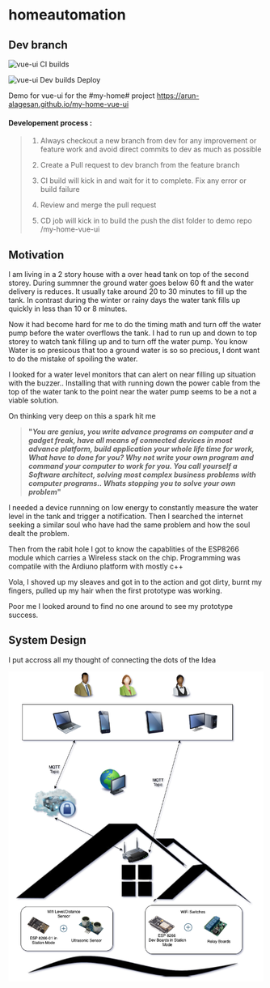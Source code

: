 # homeautomation

## Dev branch
![vue-ui CI builds](https://github.com/arun-alagesan/homeautomation/workflows/CI%20builds/badge.svg?branch=dev&event=push)

![vue-ui Dev builds Deploy](https://github.com/arun-alagesan/homeautomation/workflows/vue-ui%20Dev%20builds%20Deploy/badge.svg?branch=dev&event=push)

Demo for vue-ui for the #my-home# project
https://arun-alagesan.github.io/my-home-vue-ui


#### Developement process :

>1. Always checkout a new branch from dev for any improvement or feature work and avoid direct commits to dev as much as possible
>
>2. Create a Pull request to dev branch from the feature branch
>
>3. CI build will kick in and wait for it to complete. Fix any error or build failure 
>
>4. Review and merge the pull request
>
>5. CD job will kick in to build the push the dist folder to demo repo /my-home-vue-ui


## Motivation 
I am living in a 2 story house with a over head tank on top of the second storey. During summner the ground water goes below 60 ft and the water delivery is reduces. It usually take around 20 to 30 minutes to fill up the tank. In contrast during the winter or rainy days the water tank fills up quickly in less than 10 or 8 minutes.   

Now it had become hard for me to do the timing math and turn off the water pump before the water overflows the tank. I had to run up and down to top storey to watch tank filling up and to turn off the water pump. You know Water is so presicous that too a ground water is so so precious, I dont want to do the mistake of spoiling the water.

I looked for a water level monitors that can alert on near filling up situation with the buzzer.. Installing that with running down the power cable from the top of the water tank to the point near the water pump seems to be a not a viable solution.

On thinking very deep on this a spark hit me

>**"_You are genius, you write advance programs on computer and a gadget freak, have all means of connected devices in most advance platform, build application your whole life time for work, What have to done for you? Why not write your own program and command your computer to work for you. You call yourself a Software architect, solving most complex business problems with computer programs.. Whats stopping you to solve your own problem_"**

I needed a device runnning on low energy to constantly measure the water level in the tank and trigger a notification.
Then I searched the internet seeking a similar soul who have had the same problem and how the soul dealt the problem.

Then from the rabit hole I got to know the capablities of the ESP8266 module which carries a Wireless stack on the chip. Programming was compatile with the Ardiuno platform with mostly c++ 

Vola, I shoved up my sleaves and got in to the action and got dirty, burnt my fingers, pulled up my hair when the first prototype was working.

Poor me I looked around to find no one around to see my prototype success.


## System Design

I put accross all my thought of connecting the dots of the Idea

![System Design](https://raw.githubusercontent.com/arun-alagesan/homeautomation/master/docs/resources/Sytem%20Design.png)




  
  

